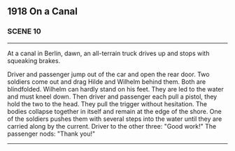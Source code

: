 
## **1918** On a Canal

### SCENE 10

____
At a canal in Berlin, dawn, an all-terrain truck drives up and stops with squeaking brakes.

Driver and passenger jump out of the car and open the rear door.
Two soldiers come out and drag Hilde and Wilhelm behind them.
Both are blindfolded.
Wilhelm can hardly stand on his feet.
They are led to the water and must kneel down.
Then driver and passenger each pull a pistol, they hold the two to the head.
They pull the trigger without hesitation.
The bodies collapse together in itself and remain at the edge of the shore.
One of the soldiers pushes them with several steps into the water until they are carried along by the current.
Driver to the other three: "Good work!"
The passenger nods: "Thank you!"
____

